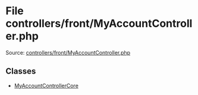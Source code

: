 File controllers/front/MyAccountController.php
=========

Source: [controllers/front/MyAccountController.php](https://github.com/PrestaShop/PrestaShop/blob/1.5.6.3/controllers/front/MyAccountController.php)


Classes
-------

* [MyAccountControllerCore](class.MyAccountControllerCore.md)

